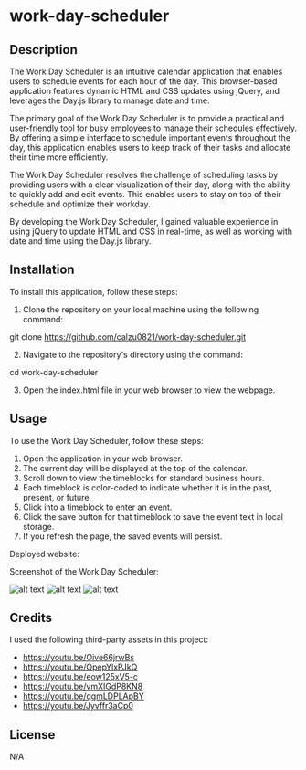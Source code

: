 # work-day-scheduler

## Description

The Work Day Scheduler is an intuitive calendar application that enables users to schedule events for each hour of the day. This browser-based application features dynamic HTML and CSS updates using jQuery, and leverages the Day.js library to manage date and time.

The primary goal of the Work Day Scheduler is to provide a practical and user-friendly tool for busy employees to manage their schedules effectively. By offering a simple interface to schedule important events throughout the day, this application enables users to keep track of their tasks and allocate their time more efficiently.

The Work Day Scheduler resolves the challenge of scheduling tasks by providing users with a clear visualization of their day, along with the ability to quickly add and edit events. This enables users to stay on top of their schedule and optimize their workday.

By developing the Work Day Scheduler, I gained valuable experience in using jQuery to update HTML and CSS in real-time, as well as working with date and time using the Day.js library.

## Installation

To install this application, follow these steps:

1. Clone the repository on your local machine using the following command:

git clone https://github.com/calzu0821/work-day-scheduler.git

2. Navigate to the repository's directory using the command:

 cd work-day-scheduler

3. Open the index.html file in your web browser to view the webpage.

## Usage

To use the Work Day Scheduler, follow these steps:

1. Open the application in your web browser.
2. The current day will be displayed at the top of the calendar.
3. Scroll down to view the timeblocks for standard business hours.
4. Each timeblock is color-coded to indicate whether it is in the past, present, or future.
5. Click into a timeblock to enter an event.
6. Click the save button for that timeblock to save the event text in local storage.
7. If you refresh the page, the saved events will persist.

Deployed website:



Screenshot of the Work Day Scheduler:

![alt text](./assets/images) ![alt text](./assets/images) ![alt text](./assets/images) 

## Credits

I used the following third-party assets in this project:

- https://youtu.be/Oive66jrwBs
- https://youtu.be/QpepYlxPJkQ
- https://youtu.be/eow125xV5-c
- https://youtu.be/vmXIGdP8KN8
- https://youtu.be/qgmLDPLApBY
- https://youtu.be/Jyvffr3aCp0

## License

N/A